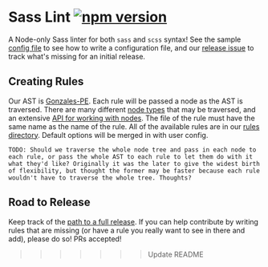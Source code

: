 # Sass Lint [![npm version](https://badge.fury.io/js/sass-lint.svg)](http://badge.fury.io/js/sass-lint)

A Node-only Sass linter for both `sass` and `scss` syntax! See the sample [config file](https://github.com/sasstools/sass-lint/blob/playground/lib/config/sass-lint.yml) to see how to write a configuration file, and our [release issue](https://github.com/sasstools/sass-lint/issues/6) to track what's missing for an initial release.

## Creating Rules

Our AST is [Gonzales-PE](https://github.com/tonyganch/gonzales-pe/tree/dev). Each rule will be passed a node as the AST is traversed. There are many different [node types](https://github.com/tonyganch/gonzales-pe/blob/dev/doc/node-types.md) that may be traversed, and an extensive [API for working with nodes](https://github.com/tonyganch/gonzales-pe/tree/dev#api). The file of the rule must have the same name as the name of the rule. All of the available rules are in our [rules directory](https://github.com/sasstools/sass-lint/tree/playground/lib/rules). Default options will be merged in with user config.

```
TODO: Should we traverse the whole node tree and pass in each node to each rule, or pass the whole AST to each rule to let them do with it what they'd like? Originally it was the later to give the widest birth of flexibility, but thought the former may be faster because each rule wouldn't have to traverse the whole tree. Thoughts?
```

## Road to Release

Keep track of the [path to a full release](https://github.com/sasstools/sass-lint/issues/6). If you can help contribute by writing rules that are missing (or have a rule you really want to see in there and add), please do so! PRs accepted!
>>>>>>> Update README
